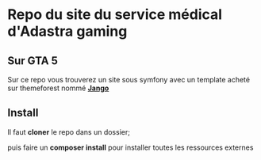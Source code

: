 Repo du site du service médical d'Adastra gaming
========================

Sur GTA 5
----------

Sur ce repo vous trouverez un site sous symfony avec un template acheté sur themeforest 
nommé  [**Jango**][1]


Install
--------------

Il faut **cloner** le repo dans un dossier;

puis faire un **composer install** pour installer toutes les ressources externes

[1]:  https://themeforest.net/item/jango-highly-flexible-component-based-html5-template/11987314?s_rank=1
